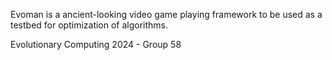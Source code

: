 Evoman is a ancient-looking video game playing framework to be used as a testbed for optimization of algorithms.

Evolutionary Computing 2024 - Group 58

